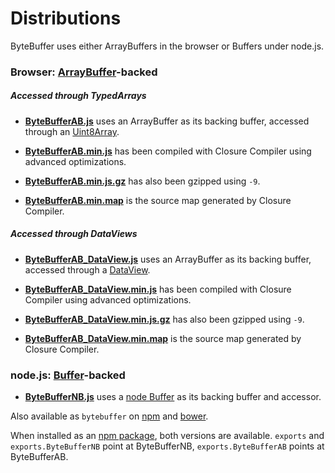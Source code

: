 Distributions
=============

ByteBuffer uses either ArrayBuffers in the browser or Buffers under node.js.

### Browser: [ArrayBuffer](https://developer.mozilla.org/de/docs/Web/JavaScript/Reference/Global_Objects/ArrayBuffer)-backed

##### Accessed through TypedArrays

* **[ByteBufferAB.js](https://raw.githubusercontent.com/dcodeIO/ByteBuffer.js/master/dist/ByteBufferAB.js)**
  uses an ArrayBuffer as its backing buffer, accessed through an [Uint8Array](https://developer.mozilla.org/de/docs/Web/JavaScript/Reference/Global_Objects/Uint8Array).
  
* **[ByteBufferAB.min.js](https://raw.githubusercontent.com/dcodeIO/ByteBuffer.js/master/dist/ByteBufferAB.min.js)**
  has been compiled with Closure Compiler using advanced optimizations.
  
* **[ByteBufferAB.min.js.gz](https://raw.githubusercontent.com/dcodeIO/ByteBuffer.js/master/dist/ByteBufferAB.min.js.gz)**
  has also been gzipped using `-9`.
  
* **[ByteBufferAB.min.map](https://raw.githubusercontent.com/dcodeIO/ByteBuffer.js/master/dist/ByteBufferAB.min.map)**
  is the source map generated by Closure Compiler.

##### Accessed through DataViews

* **[ByteBufferAB_DataView.js](https://raw.githubusercontent.com/dcodeIO/ByteBuffer.js/master/dist/ByteBufferAB_DataView.js)**
  uses an ArrayBuffer as its backing buffer, accessed through a [DataView](https://developer.mozilla.org/de/docs/Web/JavaScript/Reference/Global_Objects/DataView).

* **[ByteBufferAB_DataView.min.js](https://raw.githubusercontent.com/dcodeIO/ByteBuffer.js/master/dist/ByteBufferAB_DataView.min.js)**
  has been compiled with Closure Compiler using advanced optimizations.

* **[ByteBufferAB_DataView.min.js.gz](https://raw.githubusercontent.com/dcodeIO/ByteBuffer.js/master/dist/ByteBufferAB_DataView.min.js.gz)**
  has also been gzipped using `-9`.

* **[ByteBufferAB_DataView.min.map](https://raw.githubusercontent.com/dcodeIO/ByteBuffer.js/master/dist/ByteBufferAB_DataView.min.map)**
  is the source map generated by Closure Compiler.

### node.js: [Buffer](https://nodejs.org/api/buffer.html)-backed

* **[ByteBufferNB.js](https://raw.githubusercontent.com/dcodeIO/ByteBuffer.js/master/dist/ByteBufferNB.js)**
  uses a [node Buffer](https://nodejs.org/api/buffer.html) as its backing buffer and accessor.
  
Also available as `bytebuffer` on [npm](https://www.npmjs.org/package/bytebuffer) and
[bower](http://bower.io/search/?q=bytebuffer).

When installed as an [npm package](https://www.npmjs.org/package/bytebuffer), both versions are available.
`exports` and `exports.ByteBufferNB` point at ByteBufferNB, `exports.ByteBufferAB` points at ByteBufferAB.
